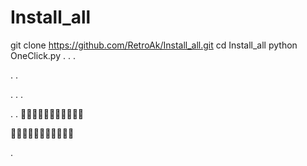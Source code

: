 # Install_all


git clone https://github.com/RetroAk/Install_all.git
cd Install_all
python OneClick.py
 .
 .
 .
 
 
 

.
.






.
.
.













.
.
💮💮💮💮💮💮💮💮💮💮💮

💮💮💮💮💮💮💮💮💮💮💮








.

